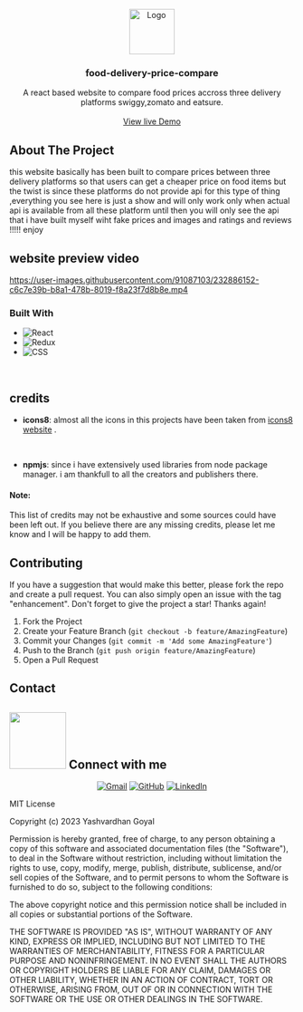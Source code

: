 <!-- PROJECT LOGO --> 
<br /> 
<div align="center">    
  <a href="https://github.com/othneildrew/Best-README-Template">
    <img src="https://user-images.githubusercontent.com/91087103/232884007-943ef248-c333-4ec0-bf66-d6ee994aacd0.png" alt="Logo" width="80" height="80">
  </a>    

  <h3 align="center">food-delivery-price-compare</h3> 

  <p align="center">
    A react based website to compare food prices accross three delivery platforms swiggy,zomato and eatsure.
    <br /> 
    <br /> 
    <a href="https://foodounpre.netlify.app">View live Demo</a>
  </p>

</div> 





<!-- ABOUT THE PROJECT --> 
## About The Project

this website basically has been built to compare prices between three delivery platforms so that users can get a cheaper price on food items but the twist is since these platforms do not provide api for this type of thing ,everything you see here is just a show and will only work only when actual api is available from all these platform until then you will only see the api that i have built myself wiht fake prices and images and ratings and reviews !!!!! enjoy

## website preview video  



https://user-images.githubusercontent.com/91087103/232886152-c6c7e39b-b8a1-478b-8019-f8a23f7d8b8e.mp4




### Built With

* ![React][React.js]
* ![Redux][Redux.js]
* ![CSS][CSS.js]

[React.js]: https://img.shields.io/badge/-React-61DAFB?style=flat-square&logo=React&logoColor=white
[Redux.js]: https://img.shields.io/badge/-Redux-764ABC?style=flat-square&logo=Redux&logoColor=white
[CSS.js]: https://img.shields.io/badge/-CSS3-1572B6?style=flat-square&logo=CSS3&logoColor=white



<br/>



## credits

*  **icons8**: almost all the icons in this projects have been taken from [icons8 website](https://icons8.com/) .

<br/>


* **npmjs**: since i have extensively used libraries from node package manager. i am thankfull to all the creators and publishers there.

#### Note: 
This list of credits may not be exhaustive and some sources could have been left out. If you believe there are any missing credits, please let me know and I will be happy to add them.










<!-- CONTRIBUTING -->
## Contributing

If you have a suggestion that would make this better, please fork the repo and create a pull request. You can also simply open an issue with the tag "enhancement".
Don't forget to give the project a star! Thanks again!

1. Fork the Project
2. Create your Feature Branch (`git checkout -b feature/AmazingFeature`)
3. Commit your Changes (`git commit -m 'Add some AmazingFeature'`)
4. Push to the Branch (`git push origin feature/AmazingFeature`)
5. Open a Pull Request




<!-- CONTACT -->
## Contact

## <picture> <img src="https://github.com/7oSkaaa/7oSkaaa/blob/main/Images/Connect-with-me.gif?raw=true" width="100px"> </picture> Connect with me
<p align="center">
	<a href="mailto:pradeepsi2120032@gamil.com"><img img src="https://img.shields.io/badge/gmail-%23EA4335.svg?style=plastic&logo=gmail&logoColor=white" alt="Gmail"/></a>
	<a href="https://github.com/pydeep9026"><img src="https://img.shields.io/badge/github-%23181717.svg?style=plastic&logo=github&logoColor=white" alt="GitHub"/></a>
	<a href="https://www.linkedin.com/in/pradeep-singh-b57881207/"><img src="https://img.shields.io/badge/linkedin-%230A66C2.svg?style=plastic&logo=linkedin&logoColor=white" alt="LinkedIn"/></a>
</p>






MIT License

Copyright (c) 2023 Yashvardhan Goyal

Permission is hereby granted, free of charge, to any person obtaining a copy of this software and associated documentation files (the "Software"), to deal in the Software without restriction, including without limitation the rights to use, copy, modify, merge, publish, distribute, sublicense, and/or sell copies of the Software, and to permit persons to whom the Software is furnished to do so, subject to the following conditions:

The above copyright notice and this permission notice shall be included in all copies or substantial portions of the Software.

THE SOFTWARE IS PROVIDED "AS IS", WITHOUT WARRANTY OF ANY KIND, EXPRESS OR IMPLIED, INCLUDING BUT NOT LIMITED TO THE WARRANTIES OF MERCHANTABILITY, FITNESS FOR A PARTICULAR PURPOSE AND NONINFRINGEMENT. IN NO EVENT SHALL THE AUTHORS OR COPYRIGHT HOLDERS BE LIABLE FOR ANY CLAIM, DAMAGES OR OTHER LIABILITY, WHETHER IN AN ACTION OF CONTRACT, TORT OR OTHERWISE, ARISING FROM, OUT OF OR IN CONNECTION WITH THE SOFTWARE OR THE USE OR OTHER DEALINGS IN THE SOFTWARE.
